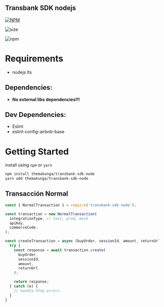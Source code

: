 Transbank SDK nodejs
---
[![NPM](https://nodei.co/npm/transbank-sdk-node.png)](https://nodei.co/npm/transbank-sdk-node/)

![size](https://img.shields.io/github/languages/code-size/themakunga/transbank-sdk-node)

![npm](https://img.shields.io/npm/dw/transbank-sdk-node)


# Requirements

- nodejs lts

## Dependencies:

- **No external libs dependencies!!!**

## Dev Dependencies:

- Eslint
- eslint-config-airbnb-base

# Getting Started

install using `npm` or `yarn`

```bash
npm install themakunga/transbank-sdk-node
yarn add themakunga/transbank-sdk-node
```

## Transacción Normal

```javascript
const { NormalTransaction } = require('transbank-sdk-node');

const transaction = new NormalTransaction(
  integrationType, // test, prod, mock
  apiKey,
  commerceCode,
);

const createTransaction = async (buyOrder, sessionId, amount, returnUrl) => {
  try {
    const response = await transaction.create(
      buyOrder,
      sessionId,
      amount,
      returnUrl
    );

    return response;
  } catch (e) {
    // handle http errors
  }
}
```
